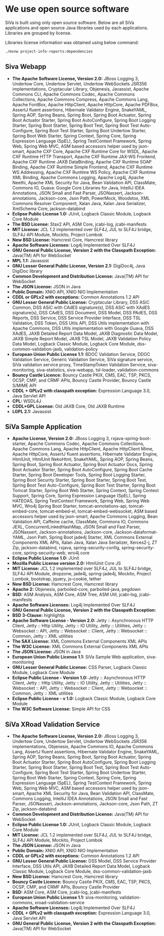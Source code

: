 # We use open source software

SiVa is built using only open source software. Below are all SiVa applications and open source
Java libraries used by each applications. Libraries are grouped by license.

Libraries license information was obtained using below command:

```bash
./mvnw project-info-reports:dependencies
```

## Siva Webapp

* **The Apache Software License, Version 2.0:** JBoss Logging 3, Undertow Core, Undertow Servlet, Undertow WebSockets JSR356 implementations,
Cryptacular Library, Objenesis, Javassist, Apache Commons CLI, Apache Commons Codec, Apache Commons Collections, Apache Commons Compress,
Apache Commons Lang, Apache FontBox, Apache HttpClient, Apache HttpCore, Apache PDFBox, AssertJ fluent assertions, Hibernate Validator Engine,
SnakeYAML, Spring AOP, Spring Beans, Spring Boot, Spring Boot Actuator, Spring Boot Actuator Starter, Spring Boot AutoConfigure, Spring Boot
Logging Starter, Spring Boot Starter, Spring Boot Test, Spring Boot Test Auto-Configure, Spring Boot Test Starter, Spring Boot Undertow Starter,
Spring Boot Web Starter, Spring Context, Spring Core, Spring Expression Language (SpEL), Spring TestContext Framework, Spring Web,
Spring Web MVC, ASM based accessors helper used by json-smart, Apache CXF Core, Apache CXF Runtime Core for WSDL, Apache CXF Runtime HTTP Transport,
Apache CXF Runtime JAX-WS Frontend, Apache CXF Runtime JAXB DataBinding, Apache CXF Runtime SOAP Binding, Apache CXF Runtime Simple Frontend, Apache
CXF Runtime WS Addressing, Apache CXF Runtime WS Policy, Apache CXF Runtime XML Binding, Apache Commons Logging, Apache Log4j, Apache Neethi, Apache
XML Security for Java, Bean Validation API, ClassMate, Commons IO, Guava: Google Core Libraries for Java, IntelliJ IDEA Annotations, JSON Small
and Fast Parser, JSONassert, Jackson-annotations, Jackson-core, Json Path, PowerMock, Woodstox, XML Commons Resolver Component, Xalan Java, Xalan
Java Serializer, XmlSchema Core, jackson-databind
* **Eclipse Public License 1.0:** JUnit, Logback Classic Module, Logback Core Module
* **The BSD License:** Stax2 API, ASM Core, jcabi-log, jcabi-manifests
* **MIT License:** JCL 1.2 implemented over SLF4J, JUL to SLF4J bridge, SLF4J API Module, Mockito, Project Lombok
* **New BSD License:** Hamcrest Core, Hamcrest library
* **Apache Software Licenses:** Log4j Implemented Over SLF4J
* **GNU General Public License, Version 2 with the Classpath Exception:** Java(TM) API for WebSocket
* **MPL 1.1:** Javassist
* **GNU Lesser General Public License, Version 2.1:** DigiDoc4j, Java DigiDoc library
* **Common Development and Distribution License:** Java(TM) API for WebSocket
* **The JSON License:** JSON in Java
* **Public Domain:** XNIO API, XNIO NIO Implementation
* **CDDL or GPLv2 with exceptions:** Common Annotations 1.2 API
* **GNU Lesser General Public License:** Cryptacular Library, DSS ASiC Common, DSS ASiC with CAdES signature(s), DSS ASiC with XAdES signature(s),
DSS CAdES, DSS Document, DSS Model, DSS PAdES, DSS Reports, DSS Service, DSS Service Provider Interface, DSS TSL Validation, DSS Token, DSS Utils
API, DSS Utils implementation with Apache Commons, DSS Utils implementation with Google Guava, DSS XAdES, JAXB Detailed Report Data Model, JAXB
Diagnostic Data Model, JAXB Simple Report Model, JAXB TSL Model, JAXB Validation Policy Data Model, Logback Classic Module, Logback Core Module,
dss-common-validation-jaxb, validation-policy
* **European Union Public License 1.1:** BDOC Validation Service, DDOC Validation Service, Generic Validation Service, SiVa signature service, SiVa validation service proxy, TimeStampToken Validation Service, siva-monitoring, siva-statistics, siva-webapp, tsl-loader, validation-commons
* **Bouncy Castle Licence:** Bouncy Castle PKIX, CMS, EAC, TSP, PKCS, OCSP, CMP, and CRMF APIs, Bouncy Castle Provider, Bouncy Castle S/MIME API
* **CDDL + GPLv2 with classpath exception:** Expression Language 3.0, Java Servlet API
* **CPL:** WSDL4J
* **CDDL+GPL License:** Old JAXB Core, Old JAXB Runtime
* **LGPL 2.1:** Javassist

## SiVa Sample Application

* **Apache License, Version 2.0:** JBoss Logging 3, rxjava-spring-boot-starter, Apache Commons Codec, Apache Commons Collections, Apache Commons Lang,
Apache HttpClient, Apache HttpClient Mime, Apache HttpCore, AssertJ fluent assertions, Hibernate Validator Engine, HtmlUnit, HtmlUnit NekoHtml, SnakeYAML,
Spring AOP, Spring Beans, Spring Boot, Spring Boot Actuator, Spring Boot Actuator Docs, Spring Boot Actuator Starter, Spring Boot AutoConfigure, Spring Boot
Cache Starter, Spring Boot Developer Tools, Spring Boot Logging Starter, Spring Boot Security Starter, Spring Boot Starter, Spring Boot Test, Spring Boot
Test Auto-Configure, Spring Boot Test Starter, Spring Boot Tomcat Starter, Spring Boot Web Starter, Spring Context, Spring Context Support, Spring Core,
Spring Expression Language (SpEL), Spring HATEOAS, Spring TestContext Framework, Spring Web, Spring Web MVC, Wro4j Spring Boot Starter, tomcat-annotations-api,
tomcat-embed-core, tomcat-embed-el, tomcat-embed-websocket, ASM based accessors helper used by json-smart, Apache Commons Logging, Bean Validation API, Caffeine
cache, ClassMate, Commons IO, Commons JEXL, ConcurrentLinkedHashMap, JSON Small and Fast Parser, JSONassert, Jackson-annotations, Jackson-core,
Jackson-dataformat-YAML, Json Path, Spring Boot jade4j Starter, XML Commons External Components XML APIs, Xalan Java, Xalan Java Serializer, Xerces2-j, ZT Zip,
jackson-databind, rxjava, spring-security-config, spring-security-core, spring-security-web, wro4j core
* **Eclipse Public License 1.0:** JUnit
* **Mozilla Public License version 2.0:** HtmlUnit Core JS
* **MIT License:** JCL 1.2 implemented over SLF4J, JUL to SLF4J bridge, SLF4J API Module, dropzone, jade4j, spring-jade4j, Mockito, Project Lombok, bootstrap, jquery, js-cookie, tether
* **New BSD License:** Hamcrest Core, Hamcrest library
* **Apache 2:** Objenesis, parboiled-core, parboiled-java, pegdown
* **BSD:** ASM Analysis, ASM Core, ASM Tree, ASM Util, jcabi-log, jcabi-manifests
* **Apache Software Licenses:** Log4j Implemented Over SLF4J
* **GNU General Public License, Version 2 with the Classpath Exception:**
* **BSD 3-Clause:** highlightjs
* **Apache Software License - Version 2.0:** Jetty :: Asynchronous HTTP Client, Jetty :: Http Utility, Jetty :: IO Utility, Jetty :: Utilities, Jetty :: Websocket :: API, Jetty :: Websocket :: Client, Jetty :: Websocket :: Common, Jetty :: XML utilities
* **The SAX License:** XML Commons External Components XML APIs
* **The W3C License:** XML Commons External Components XML APIs
* **The JSON License:** JSON in Java
* **European Union Public License 1.1:** SiVa Sample Web application, siva-monitoring
* **GNU Lesser General Public License:** CSS Parser, Logback Classic Module, Logback Core Module
* **Eclipse Public License - Version 1.0:** Jetty :: Asynchronous HTTP Client, Jetty :: Http Utility, Jetty :: IO Utility, Jetty :: Utilities, Jetty :: Websocket :: API, Jetty :: Websocket :: Client, Jetty :: Websocket :: Common, Jetty :: XML utilities
* **Eclipse Public License - v 1.0:** Logback Classic Module, Logback Core Module
* **The W3C Software License:** Simple API for CSS

## SiVa XRoad Validation Service

* **The Apache Software License, Version 2.0:** JBoss Logging 3, Undertow Core, Undertow Servlet, Undertow WebSockets JSR356 implementations, Objenesis, Apache Commons IO,
Apache Commons Lang, AssertJ fluent assertions, Hibernate Validator Engine, SnakeYAML, Spring AOP, Spring Beans, Spring Boot, Spring Boot Actuator, Spring Boot Actuator Starter,
Spring Boot AutoConfigure, Spring Boot Logging Starter, Spring Boot Starter, Spring Boot Test, Spring Boot Test Auto-Configure, Spring Boot Test Starter, Spring Boot Undertow
Starter, Spring Boot Web Starter, Spring Context, Spring Core, Spring Expression Language (SpEL), Spring TestContext Framework, Spring Web, Spring Web MVC, ASM based accessors
helper used by json-smart, Apache XML Security for Java, Bean Validation API, ClassMate, Commons Logging, IntelliJ IDEA Annotations, JSON Small and Fast Parser, JSONassert,
Jackson-annotations, Jackson-core, Json Path, ZT Zip, jackson-databind
* **Common Development and Distribution License:** Java(TM) API for WebSocket
* **Eclipse Public License 1.0:** JUnit, Logback Classic Module, Logback Core Module
* **MIT License:** JCL 1.2 implemented over SLF4J, JUL to SLF4J bridge, SLF4J API Module, Mockito, Project Lombok
* **The JSON License:** JSON in Java
* **Public Domain:** XNIO API, XNIO NIO Implementation
* **CDDL or GPLv2 with exceptions:** Common Annotations 1.2 API
* **GNU Lesser General Public License:** DSS Model, DSS Service Provider Interface, DSS Utils API, JAXB Detailed Report Data Model, Logback Classic Module, Logback Core Module, dss-common-validation-jaxb
* **New BSD License:** Hamcrest Core, Hamcrest library
* **Bouncy Castle Licence:** Bouncy Castle PKIX, CMS, EAC, TSP, PKCS, OCSP, CMP, and CRMF APIs, Bouncy Castle Provider
* **BSD:** ASM Core, ASM Core, jcabi-log, jcabi-manifests
* **European Union Public License 1.1:** siva-monitoring, validation-commons, xroad-validation-service
* **Apache Software Licenses:** Log4j Implemented Over SLF4J
* **CDDL + GPLv2 with classpath exception:** Expression Language 3.0, Java Servlet API
* **GNU General Public License, Version 2 with the Classpath Exception:** Java(TM) API for WebSocket
